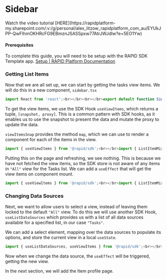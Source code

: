 # Sidebar

<p class="callout success">Watch the video tutorial [HERE](https://rapidplatform-my.sharepoint.com/:v:/g/personal/alex_litzow_rapidplatform_com_au/EYUkJPP-QwFIhmOKHRcFG9EBmznJSASSpxw77AtrJWJdIw?e=5EO1Yw)</p>

#### Prerequisites

To complete this guide, you will need to be setup with the RAPID SDK Template app. [Setup | RAPID Platform Documentation](https://docs.rapidplatform.com/books/sdk/page/setup)

### Getting List Items

Now that we are all set up, we can start by getting the tasks view items. We will do this in a new component, `sidebar.tsx`

```JavaScript
import React from 'react';<br></br><br></br>export default function Sidebar() {<br></br>	return <aside className="sidebar" ></aside>;<br></br>}
```

To get the view items, we use the SDK Hook `useViewItems`, which returns a tuple, `[snapshot, proxy]`. This is a common pattern with SDK hooks, as it enables us to use the snapshot to present the data and mutate the proxy to update the data.

`viewItemsSnap` provides the method `map`, which we can use to render a component for each of the items in the view.

```JavaScript
import { useViewItems } from '@rapid/sdk';<br></br>import { ListItemMixin } from '@rapid/sdk/lib/store/list-item';<br></br>import React from 'react';<br></br><br></br>export default function Sidebar() {<br></br>    const [viewSnap, viewProxy] = useViewItems('Tasks', 'All');<br></br><br></br>    return (<br></br>        <aside className='sidebar'><br></br>            <div className='data-table' ><br></br>                {viewSnap.map<ListItemMixin, React.ReactNode>(item => (<br></br>                    <Link className='item' key={item.id} to={`${item.id}`} ><br></br>                        {item.title} {item.status}<br></br>                    </Link><br></br>                ))}<br></br>            </div><br></br>        </aside><br></br>    )<br></br>}
```

Putting this on the page and refreshing, we see nothing. This is because we have not fetched the view items, so the SDK store is not aware of any items in `"All"` view for the Tasks list. We can add a `useEffect` that will get the view items on component mount.

```JavaScript
import { useViewItems } from '@rapid/sdk';<br></br>import { ListItemMixin } from '@rapid/sdk/lib/store/list-item';<br></br>import React, { useEffect } from 'react';<br></br><br></br>export default function Sidebar() {<br></br>    const [viewSnap, viewProxy] = useViewItems('Tasks', 'All');<br></br><br></br>    useEffect(function getViewItems() {<br></br>        viewProxy.get();<br></br>    }, []);<br></br><br></br>    return (<br></br>        <aside className='sidebar'><br></br>            <div className='data-table' ><br></br>                {viewSnap.map<ListItemMixin, React.ReactNode>(item => (<br></br>                    <Link className='item' key={item.id} to={`${item.id}`} ><br></br>                        {item.title} {item.status}<br></br>                    </Link><br></br>                ))}<br></br>            </div><br></br>        </aside><br></br>    )<br></br>}
```

### Changing Data Sources

Next, we want to allow users to select a view, instead of leaving them locked to the default `"All"` view. To do this we will use another SDK Hook, `useListDataSources` which provides us with a list of all data sources available for a specified list, in our case `"Tasks"`.

We can add a select element, mapping over the data sources to populate its options, and store the current view in a local `useState`.

```JavaScript
import { useListDataSources, useViewItems } from '@rapid/sdk';<br></br>import { ListItemMixin } from '@rapid/sdk/lib/store/list-item';<br></br>import React, { useEffect, useState } from 'react';<br></br>import { Link } from 'react-router-dom';<br></br><br></br>export default function Sidebar() {<br></br>    const [activeDataSource, setActiveDataSource] = useState('All');<br></br><br></br>    const onChangeDataSource = (e: React.ChangeEvent<HTMLSelectElement>) => {<br></br>        setActiveDataSource(e.target.value);<br></br>    }<br></br><br></br>    const [viewSnap, viewProxy] = useViewItems('Tasks', activeDataSource);<br></br><br></br>    const [datasources] = useListDataSources('Tasks');<br></br><br></br>    useEffect(function getViewItems() {<br></br>        viewProxy.get();<br></br>    }, [activeDataSource]);<br></br><br></br>    return (<br></br>        <aside className='sidebar'><br></br>            <div className='select-data-source'><br></br>                <label><br></br>                Select view:<br></br>                <select onChange={onChangeDataSource} ><br></br>                    {datasources.map(ds => (<br></br>                        <option value={ds.Title} key={ds.Title}>{ds.Title}</option><br></br>                    ))}<br></br>                </select><br></br>                </label><br></br>            </div><br></br>            <div className='data-table' ><br></br>                {viewSnap.map<ListItemMixin, React.ReactNode>(item => (<br></br>                    <Link className='item' key={item.id} to={`${item.id}`} ><br></br>                        {item.title} {item.status}<br></br>                    </Link><br></br>                ))}<br></br>            </div><br></br>        </aside><br></br>    )<br></br>}
```

Now when we change the data source, the `useEffect` will be triggered, getting the new view.

In the next section, we will add the Item profile page.